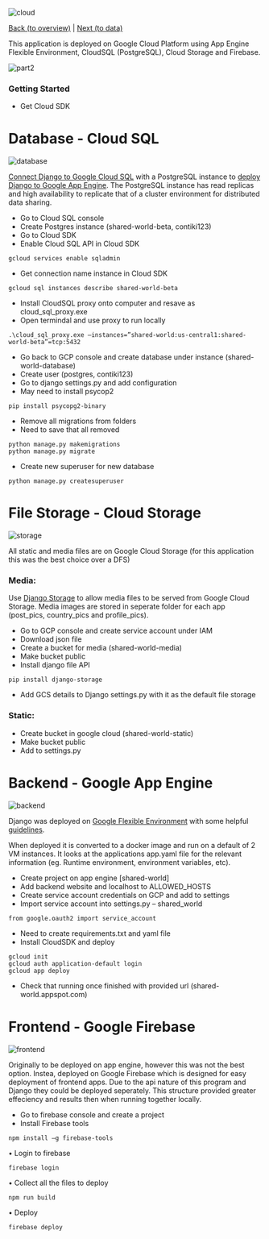 ![cloud](https://user-images.githubusercontent.com/19520346/69125123-d2020d00-0af0-11ea-8258-2c1055b9e590.PNG)

[Back (to overview)](https://teanlouise.github.io/shared-world)   |   [Next (to data)](https://teanlouise.github.io/shared-world-data)

This application is deployed on Google Cloud Platform using App Engine Flexible Environment, CloudSQL (PostgreSQL), Cloud Storage and Firebase.

![part2](https://user-images.githubusercontent.com/19520346/69107982-f513c900-0abe-11ea-8cd3-2a6962e6b1cb.png)

### Getting Started

- Get Cloud SDK

# Database - Cloud SQL

![database](https://user-images.githubusercontent.com/19520346/69109793-833e7e00-0ac4-11ea-835f-0c890cde4803.png)

[Connect Django to Google Cloud SQL](https://stackoverflow.com/questions/19086517/connect-django-to-google-cloud-sql) with a PostgreSQL instance to [deploy Django to Google App Engine](https://medium.com/@BennettGarner/deploying-a-django-application-to-google-app-engine-f9c91a30bd35). The PostgreSQL instance has read replicas and high availability to replicate that of a cluster environment for distributed data sharing.

- Go to Cloud SQL console
-	Create Postgres instance (shared-world-beta, contiki123)
-	Go to Cloud SDK
-	Enable Cloud SQL API in Cloud SDK
```
gcloud services enable sqladmin
```
-	Get connection name instance in Cloud SDK
```
gcloud sql instances describe shared-world-beta
```
-	Install CloudSQL proxy onto computer and resave as cloud_sql_proxy.exe 
-	Open termindal and use proxy to run locally
```
.\cloud_sql_proxy.exe –instances=”shared-world:us-central1:shared-world-beta”=tcp:5432
```
-	Go back to GCP console and create database under instance (shared-world-database)
-	Create user (postgres, contiki123)
-	Go to django settings.py and add configuration
-	May need to install psycop2
```
pip install psycopg2-binary
```
-	Remove all migrations from folders
-	Need to save that all removed
```
python manage.py makemigrations
python manage.py migrate
```
-	Create new superuser for new database
```
python manage.py createsuperuser
```

# File Storage - Cloud Storage

![storage](https://user-images.githubusercontent.com/19520346/69108304-f09be000-0abf-11ea-8680-6530ecb30c38.png)

All static and media files are on Google Cloud Storage (for this application this was the best choice over a DFS)

### Media:
Use [Django Storage](https://django-storages.readthedocs.io/en/latest/backends/gcloud.html) to allow media files to be served from Google Cloud Storage. Media images are stored in seperate folder for each app (post_pics, country_pics and profile_pics).

-	Go to GCP console and create service account under IAM 
-	Download json file
-	Create a  bucket for  media (shared-world-media)
-	Make bucket public
-	Install django file API
```
pip install django-storage
```
-	Add GCS details to Django settings.py with it as the default file storage

### Static:
-	Create bucket in google cloud (shared-world-static)
-	Make bucket public
-	Add to settings.py

# Backend - Google App Engine

![backend](https://user-images.githubusercontent.com/19520346/69108485-83d51580-0ac0-11ea-92ae-5e2776a04f54.png)

 Django was deployed on [Google Flexible Environment](https://cloud.google.com/python/django/flexible-environment) with some helpful [guidelines](https://codeburst.io/beginners-guide-to-deploying-a-django-postgresql-project-on-google-cloud-s-flexible-app-engine-e3357b601b91). 

When deployed it is converted to a docker image and run on a default of 2 VM instances. It looks at the applications app.yaml file for the relevant information (eg. Runtime environment, environment variables, etc).

-	Create project on app engine [shared-world]
-	Add backend website and localhost to ALLOWED_HOSTS
-	Create service account credentials on GCP and add to settings
-	Import service account into settings.py – shared_world
```
from google.oauth2 import service_account
```
- Need to create requirements.txt and yaml file
-	Install CloudSDK and deploy
```
gcloud init
gcloud auth application-default login
gcloud app deploy
```
-	Check that running once finished with provided url (shared-world.appspot.com)

# Frontend - Google Firebase

![frontend](https://user-images.githubusercontent.com/19520346/69108491-8c2d5080-0ac0-11ea-815b-a0c3ead9c517.png)

Originally to be deployed on app engine, however this was not the best option. Instea, deployed on Google Firebase which is designed for easy deployment of frontend apps. Due to the api nature of this program and Django they could be deployed seperately. This structure provided greater effeciency and results then when running together locally.

-	Go to firebase console and create a project
-	Install Firebase tools
```
npm install –g firebase-tools
```
•	Login to firebase
```
firebase login
```
•	Collect all the files to deploy
```
npm run build
```
•	Deploy
```
firebase deploy
```
